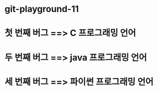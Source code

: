 # git-playground-11

# 첫 번째 버그 ==> C 프로그래밍 언어

# 두 번째 버그 ==> java 프로그래밍 언어

# 세 번째 버그 ==> 파이썬 프로그래밍 언어
